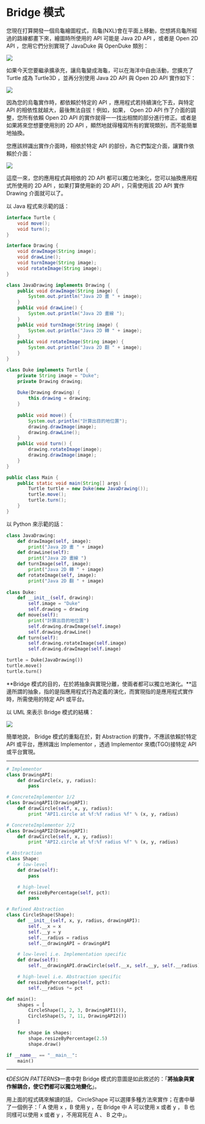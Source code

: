 # Bridge 模式

您現在打算開發一個烏龜繪圖程式，烏龜(NXL)會在平面上移動，您想將烏龜所經過的路線都畫下來，繪圖時所使用的 API 可能是 Java 2D API ，或者是 Open 2D API ，您用它們分別實現了 JavaDuke 與 OpenDuke 類別：

![](Bridge-1.jpg)

如果今天您要繼承擴承充，讓烏龜變成海龜，可以在海洋中自由活動，您擴充了 Turtle 成為 Turtle3D ，並再分別使用 Java 2D API 與 Open 2D API 實作如下：

![](Bridge-2.jpg)

因為您的烏龜實作時，都依賴於特定的 API ，應用程式若持續演化下去，與特定 API 的相依性就越大，最後無法自拔！例如，如果， Open 2D API 作了介面的調整，您所有依賴 Open 2D API 的實作就得一一找出相關的部分進行修正。或者是如果將來您想要使用別的 2D API ，顯然地就得種寫所有的實現類別，而不能簡單地抽換。

您應該辨識出實作介面時，相依於特定 API 的部份，為它們製定介面，讓實作依賴於介面：

![](Bridge-3.jpg)

這麼一來，您的應用程式與相依的 2D API 都可以獨立地演化，您可以抽換應用程式所使用的 2D API ，如果打算使用新的 2D API ，只需使用該 2D API 實作 Drawing 介面就可以了。

以 Java 程式來示範的話：

```java
interface Turtle {
    void move();
    void turn();
}

interface Drawing {
    void drawImage(String image);
    void drawLine();
    void turnImage(String image);
    void rotateImage(String image);
}

class JavaDrawing implements Drawing {
    public void drawImage(String image) {
        System.out.println("Java 2D 畫 " + image);
    }
    public void drawLine() {
        System.out.println("Java 2D 畫線 ");
    }
    public void turnImage(String image) {
        System.out.println("Java 2D 轉 " + image);
    }
    public void rotateImage(String image) {
        System.out.println("Java 2D 翻 " + image);
    }
}

class Duke implements Turtle {
    private String image = "Duke";
    private Drawing drawing;
    
    Duke(Drawing drawing) {
        this.drawing = drawing;
    }
    
    public void move() {
        System.out.println("計算出目的地位置");
        drawing.drawImage(image);
        drawing.drawLine();
    }
    public void turn() {
        drawing.rotateImage(image);
        drawing.drawImage(image);
    }    
}

public class Main {
    public static void main(String[] args) {
        Turtle turtle = new Duke(new JavaDrawing());
        turtle.move();
        turtle.turn();
    }
}
```

以 Python 來示範的話：

```python
class JavaDrawing:
    def drawImage(self, image):
        print("Java 2D 畫 " + image)
    def drawLine(self):
        print("Java 2D 畫線 ")
    def turnImage(self, image):
        print("Java 2D 轉 " + image)
    def rotateImage(self, image):
        print("Java 2D 翻 " + image)
    
class Duke:
    def __init__(self, drawing):
        self.image = "Duke"
        self.drawing = drawing
    def move(self):
        print("計算出目的地位置")
        self.drawing.drawImage(self.image)
        self.drawing.drawLine()
    def turn(self):
        self.drawing.rotateImage(self.image)
        self.drawing.drawImage(self.image)

turtle = Duke(JavaDrawing())
turtle.move()
turtle.turn()
```

**Bridge 模式的目的，在於將抽象與實現分離，使兩者都可以獨立地演化。**這邊所謂的抽象，指的是指應用程式行為定義的演化，而實現指的是應用程式實作時，所需使用的特定 API 或平台。

以 UML 來表示 Bridge 模式的結構：

![](Bridge-4.jpg)

簡單地說， Bridge 模式的重點在於，對 Abstraction 的實作，不應該依賴於特定 API 或平台，應辨識出 Implementor ，透過 Implementor 來橋(TGO)接特定 API 或平台實現。

---

```python
# Implementor
class DrawingAPI:
	def drawCircle(x, y, radius):
		pass

# ConcreteImplementor 1/2
class DrawingAPI1(DrawingAPI):
	def drawCircle(self, x, y, radius):
		print "API1.circle at %f:%f radius %f" % (x, y, radius)

# ConcreteImplementor 2/2
class DrawingAPI2(DrawingAPI):
	def drawCircle(self, x, y, radius):
		print "API2.circle at %f:%f radius %f" % (x, y, radius)

# Abstraction
class Shape:
	# low-level
	def draw(self):
		pass

	# high-level
	def resizeByPercentage(self, pct):
		pass

# Refined Abstraction
class CircleShape(Shape):
	def __init__(self, x, y, radius, drawingAPI):
		self.__x = x
		self.__y = y
		self.__radius = radius
		self.__drawingAPI = drawingAPI

	# low-level i.e. Implementation specific
	def draw(self):
		self.__drawingAPI.drawCircle(self.__x, self.__y, self.__radius)

	# high-level i.e. Abstraction specific
	def resizeByPercentage(self, pct):
		self.__radius *= pct

def main():
	shapes = [
		CircleShape(1, 2, 3, DrawingAPI1()),
		CircleShape(5, 7, 11, DrawingAPI2())
	]

	for shape in shapes:
		shape.resizeByPercentage(2.5)
		shape.draw()

if __name__ == "__main__":
	main()
```

---

《*DESIGN PATTERNS*》一書中對 Bridge 模式的意圖是如此敘述的：「**將抽象與實作解耦合，使它們都可以獨立地變化**」。

用上面的程式碼來解讀的話， CircleShape 可以選擇多種方法來實作；在書中舉了一個例子：「 A 使用 x ，B 使用 y ，在 Bridge 中 A 可以使用 x 或者 y ， B 也同樣可以使用 x 或者 y ，不用寫死在 A 、 B 之中」。



